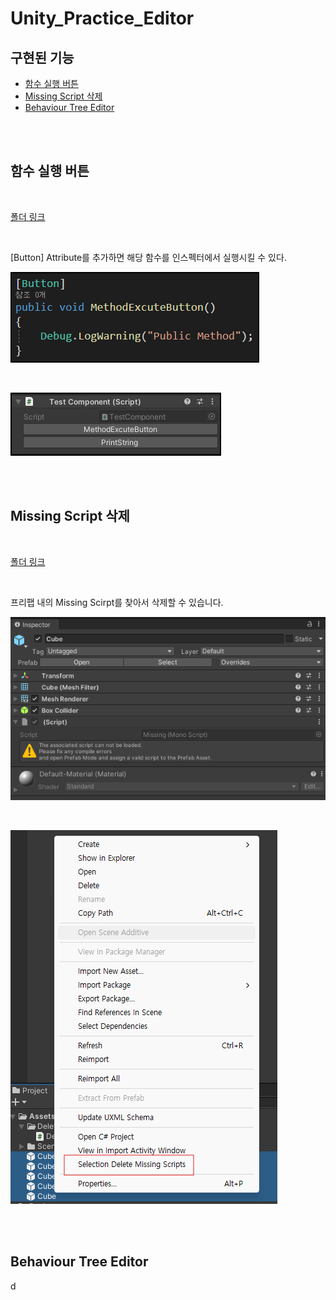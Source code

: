 # Unity_Practice_Editor

## 구현된 기능

- [함수 실행 버튼](#함수-실행-버튼)
- [Missing Script 삭제](#missing-script-삭제)
- [Behaviour Tree Editor](#behaviour-tree-editor)


<br>
<br>



## 함수 실행 버튼

<br>

[폴더 링크](https://github.com/mintchobab/Unity_Practice_Editor/tree/main/Unity_Practice_Editor/Assets/MethodButtonAttribute)

<br>

[Button] Attribute를 추가하면 해당 함수를 인스펙터에서 실행시킬 수 있다.

![ddd](./images/method_button_attribute.png)

<br>

![mehtod button compoennt](./images/method_button_component.png)

<br>
<br>

## Missing Script 삭제

<br>

[폴더 링크](https://github.com/mintchobab/Unity_Practice_Editor/tree/main/Unity_Practice_Editor/Assets/DeleteMissingScript)

<br>

프리팹 내의 Missing Scirpt를 찾아서 삭제할 수 있습니다.

![삭제 예시](./images/missing_script_remove.png)

<br>

![삭제 메뉴](./images/missing_script_remove_menu.png)

<br>
<br>

## Behaviour Tree Editor

d

<br>
<br>
